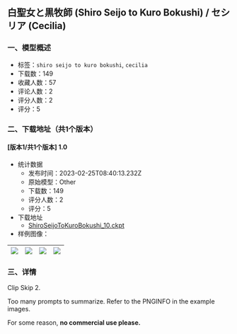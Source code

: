 ## 白聖女と黒牧師 (Shiro Seijo to Kuro Bokushi) / セシリア (Cecilia)
### 一、模型概述

- 标签：`shiro seijo to kuro bokushi`, `cecilia`
- 下载数：149
- 收藏人数：57
- 评论人数：2
- 评分人数：2
- 评分：5

### 二、下载地址（共1个版本）

#### [版本1/共1个版本] 1.0

- 统计数据
  - 发布时间：2023-02-25T08:40:13.232Z
  - 原始模型：Other
  - 下载数：149
  - 评分人数：2
  - 评分：5
- 下载地址
  - [ShiroSeijoToKuroBokushi_10.ckpt](https://civitai.com/api/download/models/15169)
- 样例图像：

| <img src="https://image.civitai.com/xG1nkqKTMzGDvpLrqFT7WA/4275d7ba-0be2-46ff-342a-94d074629700/width=450/149454.jpeg" /> | <img src="https://image.civitai.com/xG1nkqKTMzGDvpLrqFT7WA/e20059ff-d3fe-4d75-e56b-6c1f50089700/width=450/149462.jpeg" /> | <img src="https://image.civitai.com/xG1nkqKTMzGDvpLrqFT7WA/fb375e41-bccc-4683-310e-bcae04615000/width=450/149461.jpeg" /> | <img src="https://image.civitai.com/xG1nkqKTMzGDvpLrqFT7WA/e7c42dbf-e2f3-4afd-02e8-b096965ad300/width=450/149460.jpeg" /> |
| ---- | ---- | ---- | ---- |


### 三、详情
<p>Clip Skip 2.</p><p>Too many prompts to summarize. Refer to the PNGINFO in the example images.</p><p>For some reason, <strong>no commercial use please.</strong></p>